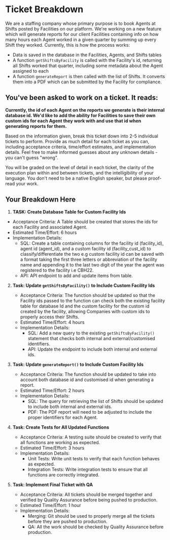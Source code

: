 # Ticket Breakdown
We are a staffing company whose primary purpose is to book Agents at Shifts posted by Facilities on our platform. We're working on a new feature which will generate reports for our client Facilities containing info on how many hours each Agent worked in a given quarter by summing up every Shift they worked. Currently, this is how the process works:

- Data is saved in the database in the Facilities, Agents, and Shifts tables
- A function `getShiftsByFacility` is called with the Facility's id, returning all Shifts worked that quarter, including some metadata about the Agent assigned to each
- A function `generateReport` is then called with the list of Shifts. It converts them into a PDF which can be submitted by the Facility for compliance.

## You've been asked to work on a ticket. It reads:

**Currently, the id of each Agent on the reports we generate is their internal database id. We'd like to add the ability for Facilities to save their own custom ids for each Agent they work with and use that id when generating reports for them.**


Based on the information given, break this ticket down into 2-5 individual tickets to perform. Provide as much detail for each ticket as you can, including acceptance criteria, time/effort estimates, and implementation details. Feel free to make informed guesses about any unknown details - you can't guess "wrong".


You will be graded on the level of detail in each ticket, the clarity of the execution plan within and between tickets, and the intelligibility of your language. You don't need to be a native English speaker, but please proof-read your work.

## Your Breakdown Here

1. **TASK: Create Database Table for Custom Facility Ids** 
  * Acceptance Criteria: A Table should be created that stores the ids for each Facility and associated Agent.
  * Estimated Time/Effort: 6 hours
  * Implementation Details:
    * SQL: Create a table containing columns for the facility id (facility_id), agent id (agent_id), and a custom facility id (facility_cust_id) to classify/differentiate the two e.g custom facility id can be saved with a format taking the first three letters or abbreviation of the facility name and appending it to the last two digit of the year the agent was registered to the facility i.e CBH22.
    * API: API endpoint to add and update items from table.
 

2. **Task: Update `getShiftsByFacility()` to Include Custom Facility Ids**
    * Acceptance Criteria:  The function should be updated so that the Facility ids passed to the function can check both the existing facility table for database Id and the custom facility for the custom id created by the facility, allowing Companies with custom ids to properly access their Shifts.
    * Estimated Time/Effort: 4 hours
    * Implementation Details:
        * SQL: Add a new query to the existing `getShiftsByFacility()`  statement that checks both internal and external/customised identifiers.
        * API: Update the endpoint to include both internal and external ids. 


3. **Task: Update `generateReport()` to Include Custom Facility Ids**
    * Acceptance Criteria: The function should be updated to take into account both database id and customised id when generating a report.
    * Estimated Time/Effort: 2 hours
    * Implementation Details:
        * SQL: The query for retrieving the list of Shifts should be updated to include both internal and external ids.
        * PDF: The PDF report will need to be adjusted to include the proper identifiers for each Agent. 


4. **Task: Create Tests for All Updated Functions**
   * Acceptance Criteria: A testing suite should be created to verify that all functions are working as expected.
   * Estimated Time/Effort: 3 hours
   * Implementation Details:
      * Unit Tests: Write unit tests to verify that each function behaves as expected.
      * Integration Tests: Write integration tests to ensure that all functions are correctly integrated. 


5. **Task: Implement Final Ticket with QA**
   * Acceptance Criteria: All tickets should be merged together and verified by Quality Assurance before being pushed to production.
   * Estimated Time/Effort: 1 hour
   * Implementation Details:
      * Merging: Git should be used to properly merge all the tickets before they are pushed to production.
      * QA: All the work should be checked by Quality Assurance before production.



